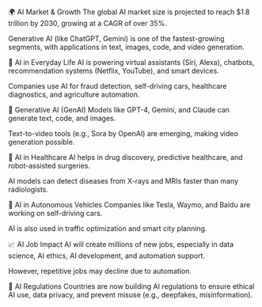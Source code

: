 🌍 AI Market & Growth
The global AI market size is projected to reach $1.8 trillion by 2030, growing at a CAGR of over 35%.

Generative AI (like ChatGPT, Gemini) is one of the fastest-growing segments, with applications in text, images, code, and video generation.

🤖 AI in Everyday Life
AI is powering virtual assistants (Siri, Alexa), chatbots, recommendation systems (Netflix, YouTube), and smart devices.

Companies use AI for fraud detection, self-driving cars, healthcare diagnostics, and agriculture automation.

🧠 Generative AI (GenAI)
Models like GPT-4, Gemini, and Claude can generate text, code, and images.

Text-to-video tools (e.g., Sora by OpenAI) are emerging, making video generation possible.

🏥 AI in Healthcare
AI helps in drug discovery, predictive healthcare, and robot-assisted surgeries.

AI models can detect diseases from X-rays and MRIs faster than many radiologists.

🚗 AI in Autonomous Vehicles
Companies like Tesla, Waymo, and Baidu are working on self-driving cars.

AI is also used in traffic optimization and smart city planning.

📈 AI Job Impact
AI will create millions of new jobs, especially in data science, AI ethics, AI development, and automation support.

However, repetitive jobs may decline due to automation.

📜 AI Regulations
Countries are now building AI regulations to ensure ethical AI use, data privacy, and prevent misuse (e.g., deepfakes, misinformation).